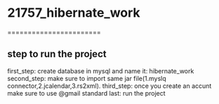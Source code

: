 # 21757_hibernate_work
=======================


step to run the project
------------------------

first_step: create database in mysql and name it: hibernate_work
second_step: make sure to import same jar file(1.myslq connector,2.jcalendar,3.rs2xml).
third_step: once you create an accunt make sure to use @gmail standard
last: run the project
